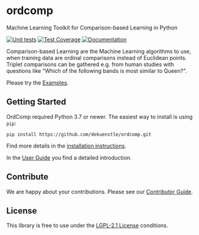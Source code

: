 # ordcomp
Machine Learning Toolkit for Comparison-based Learning in Python

[![Unit tests](https://github.com/dekuenstle/ordcomp/workflows/Python%20package/badge.svg)](https://github.com/dekuenstle/ordcomp/actions)
[![Test Coverage](https://codecov.io/gh/dekuenstle/ordcomp/branch/master/graph/badge.svg?token=P9JRT6OK6O)](https://codecov.io/gh/dekuenstle/ordcomp)
[![Documentation](https://readthedocs.org/projects/ordcomp/badge/?version=latest)](https://ordcomp.readthedocs.io/en/latest/?badge=latest)

Comparison-based Learning are the Machine Learning algorithms to use, when training data
are ordinal comparisons instead of Euclidean points. 
Triplet comparisons can be gathered e.g. from human studies with questions like 
"Which of the following bands is most similar to Queen?".

Please try the [Examples](https://ordcomp.readthedocs.io/en/latest/generated_examples/index.html).

## Getting Started

OrdComp required Python 3.7 or newer. The easiest way to install is using `pip`:

```
pip install https://github.com/dekuenstle/ordcomp.git
```
Find more details in the [installation instructions](https://ordcomp.readthedocs.io/en/latest/install.html).


In the [User Guide](https://ordcomp.readthedocs.io/en/latest/user_guide/index.html) you find a detailed introduction.

## Contribute

We are happy about your contributions.
Please see our [Contributor Guide](https://ordcomp.readthedocs.io/en/latest/contributor_guide/index.html). 

## License

This library is free to use under the [LGPL-2.1 License](https://github.com/dekuenstle/ordcomp/blob/master/LICENSE) conditions.
